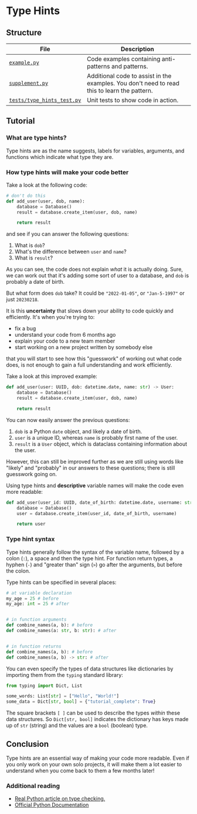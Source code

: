 # Type Hints

## Structure

| File                | Description |
| -----------         | ----------- |
| [`example.py`](example.py)       | Code examples containing anti-patterns and patterns.        |
| [`supplement.py`](supplement.py)     | Additional code to assist in the examples. You don't need to read this to learn the pattern.        |
| [`tests/type_hints_test.py`](tests/type_hints_test.py)   | Unit tests to show code in action.        |

## Tutorial

### What are type hints?

Type hints are as the name suggests, labels for variables, arguments, and functions 
which indicate what type they are. 

### How type hints will make your code better

Take a look at the following code:

```python
# don't do this
def add_user(user, dob, name):
    database = Database()
    result = database.create_item(user, dob, name)

    return result
```

and see if you can answer the following questions:

1. What is `dob`?
2. What's the difference between `user` and `name`?
3. What is `result`?

As you can see, the code does not explain _what_ it is actually doing. Sure, we can work
out that it's adding some sort of user to a database, and `dob` is probably a date of
birth.

But what form does `dob` take? It could be `"2022-01-05"`, or `"Jan-5-1997"` or just
`20230218`.

It is this **uncertainty** that slows down your ability to code quickly and efficiently.
It's when you're trying to:

- fix a bug
- understand your code from 6 months ago
- explain your code to a new team member
- start working on a new project written by somebody else

that you will start to see how this "guesswork" of working out what code does, is not
enough to gain a full understanding and work efficiently.

Take a look at this improved example:

```python
def add_user(user: UUID, dob: datetime.date, name: str) -> User:
    database = Database()
    result = database.create_item(user, dob, name)

    return result
```

You can now easily answer the previous questions:
1. `dob` is a Python `date` object, and likely a date of birth.
2. `user` is a unique ID, whereas `name` is probably first name of the user.
3. `result` is a `User` object, which is dataclass containing information about the
user.

However, this can still be improved further as we are still using words like "likely"
and "probably" in our answers to these questions; there is still guesswork going on.

Using type hints and **descriptive** variable names will make the code even more
readable:

```python
def add_user(user_id: UUID, date_of_birth: datetime.date, username: str) -> User:
    database = Database()
    user = database.create_item(user_id, date_of_birth, username)

    return user
```

### Type hint syntax

Type hints generally follow the syntax of the variable name, followed by a colon (`:`), a
space and then the type hint. For function return types, a hyphen (`-`) and
"greater than" sign (`>`) go after the arguments, but before the colon.

Type hints can be specified in several places:

```python
# at variable declaration
my_age = 25 # before
my_age: int = 25 # after


# in function arguments
def combine_names(a, b): # before
def combine_names(a: str, b: str): # after


# in function returns
def combine_names(a, b): # before
def combine_names(a, b) -> str: # after
```

You can even specify the types of data structures like dictionaries by importing them
from the `typing` standard library:

```python
from typing import Dict, List

some_words: List[str] = ["Hello", "World!"]
some_data = Dict[str, bool] = {"tutorial_complete": True}
```

The square brackets `[ ]` can be used to describe the types _within_ these data
structures. So `Dict[str, bool]` indicates the dictionary has keys made up of `str`
(string) and the values are a `bool` (boolean) type.

## Conclusion

Type hints are an essential way of making your code more readable. Even if you only
work on your own solo projects, it will make them a lot easier to understand when you
come back to them a few months later!

### Additional reading

 - [Real Python article on type checking.](https://realpython.com/python-type-checking/)
 - [Official Python Documentation](https://docs.python.org/3/library/typing.html)

